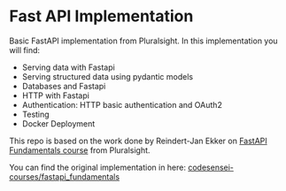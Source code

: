 # Fast API Implementation
Basic FastAPI implementation from Pluralsight. In this implementation you will find:

- Serving data with Fastapi
- Serving structured data using pydantic models
- Databases and Fastapi
- HTTP with Fastapi
- Authentication: HTTP basic authentication and OAuth2
- Testing
- Docker Deployment

This repo is based on the work done by Reindert-Jan Ekker on [FastAPI Fundamentals course](https://www.pluralsight.com/courses/fastapi-fundamentals) from Pluralsight.

You can find the original implementation in here: [codesensei-courses/fastapi_fundamentals](https://github.com/codesensei-courses/fastapi_fundamentals) 
